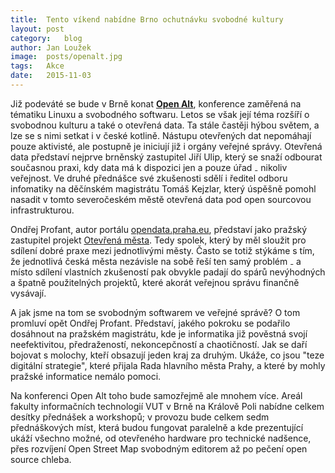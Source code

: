 ```yaml
---
title:	Tento víkend nabídne Brno ochutnávku svobodné kultury
layout:	post
category:	blog
author:	Jan Loužek
image:	posts/openalt.jpg
tags:	Akce
date:	2015-11-03
---
```


Již podeváté se bude v Brně konat **[Open Alt](https://www.openalt.cz/2015/cs/visitor_home.html)**, konference zaměřená na tématiku Linuxu a svobodného softwaru. Letos se však její téma rozšíří o svobodnou kulturu a také o otevřená data. Ta stále častěji hýbou světem, a lze se s nimi setkat i v české kotlině. Nástupu otevřených dat nepomáhají pouze aktivisté, ale postupně je iniciují již i orgány veřejné správy. Otevřená data představí nejprve brněnský zastupitel Jiří Ulip, který se snaží odbourat současnou praxi, kdy data má k dispozici jen a pouze úřad ₋ nikoliv veřejnost. Ve druhé přednášce své zkušenosti sdělí i ředitel odboru infomatiky na děčínském magistrátu Tomáš Kejzlar, který úspěšně pomohl nasadit v tomto severočeském městě otevřená data pod open sourcovou infrastrukturou. 

Ondřej Profant, autor portálu [opendata.praha.eu](http://opendata.praha.eu/), představí jako pražský zastupitel projekt [Otevřená města](http://www.otevrenamesta.cz/). Tedy spolek, který by měl sloužit pro sdílení dobré praxe mezi jednotlivými městy. Často se totiž stýkáme s tím, že jednotlivá česká města nezávisle na sobě řeší ten samý problém ₋ a místo sdílení vlastních zkušeností pak obvykle padají do spárů nevýhodných a špatně použitelných projektů, které akorát veřejnou správu finančně vysávají. 

A jak jsme na tom se svobodným softwarem ve veřejné správě? O tom promluví opět Ondřej Profant. Představí, jakého pokroku se podařilo dosáhnout na pražském magistrátu, kde je informatika již pověstná svojí neefektivitou, předražeností, nekoncepčností a chaotičností. Jak se daří bojovat s molochy, kteří obsazují jeden kraj za druhým. Ukáže, co jsou "teze digitální strategie", které přijala Rada hlavního města Prahy, a které by mohly pražské informatice nemálo pomoci. 

Na konferenci Open Alt toho bude samozřejmě ale mnohem více. Areál fakulty informačních technologií VUT v Brně na Králově Poli nabídne celkem desítky přednášek a workshopů; v provozu bude celkem sedm přednáškových míst, která budou fungovat paralelně a kde prezentující ukáží všechno možné, od otevřeného hardware pro technické nadšence, přes rozvíjení Open Street Map svobodným editorem až po pečení open source chleba. 



